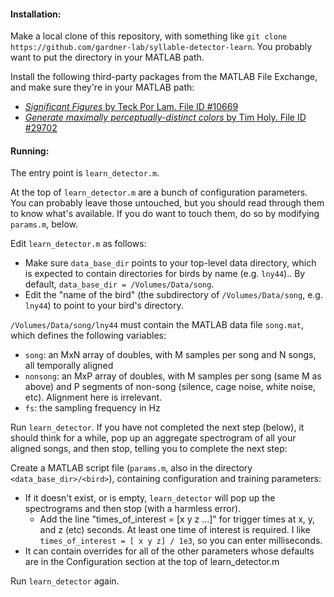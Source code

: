 #### Installation:

Make a local clone of this repository, with something like `git clone https://github.com/gardner-lab/syllable-detector-learn`.  You probably want to put the directory in your MATLAB path.

Install the following third-party packages from the MATLAB File Exchange, and make sure they're in your MATLAB path:
* [_Significant Figures_ by Teck Por Lam.  File ID #10669](https://www.mathworks.com/matlabcentral/fileexchange/10669-significant-figures)
* [_Generate maximally perceptually-distinct colors_ by Tim Holy.  File ID #29702](https://www.mathworks.com/matlabcentral/fileexchange/29702-generate-maximally-perceptually-distinct-colors)

#### Running:

The entry point is `learn_detector.m`.

At the top of `learn_detector.m` are a bunch of configuration parameters.  You can probably leave those untouched, but you should read through them to know what's available.  If you do want to touch them, do so by modifying `params.m`, below.

Edit `learn_detector.m` as follows:
* Make sure `data_base_dir` points to your top-level data directory, which is expected to contain directories for birds by name (e.g. `lny44`)..  By default, `data_base_dir = /Volumes/Data/song`.
* Edit the "name of the bird" (the subdirectory of `/Volumes/Data/song`, e.g. `lny44`) to point to your bird's directory.

`/Volumes/Data/song/lny44` must contain the MATLAB data file `song.mat`, which defines the following variables:
  * `song`: an MxN array of doubles, with M samples per song and N songs, all temporally aligned
  * `nonsong`: an MxP array of doubles, with M samples per song (same M as above) and P segments of non-song (silence, cage noise, white noise, etc).  Alignment here is irrelevant.
  * `fs`: the sampling frequency in Hz

Run `learn_detector`.  If you have not completed the next step (below), it should think for a while, pop up an aggregate spectrogram of all your aligned songs, and then stop, telling you to complete the next step:

Create a MATLAB script file (`params.m`, also in the directory `<data_base_dir>/<bird>`), containing configuration and training parameters:
  * If it doesn't exist, or is empty, `learn_detector` will pop up the spectrograms and then stop (with a harmless error).
    * Add the line "times_of_interest = [x y z ...]" for trigger times at x, y, and z (etc) seconds.  At least one time of interest is required.  I like `times_of_interest = [ x y z] / 1e3`, so you can enter milliseconds.
  * It can contain overrides for all of the other parameters whose defaults are in the Configuration section at the top of learn_detector.m

Run `learn_detector` again.
